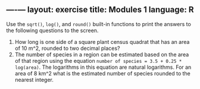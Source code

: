 —-—
layout: exercise
title: Modules 1
language: R
---

Use the `sqrt()`, `log()`, and `round()` built-in functions to print the answers to the following questions to the screen.

1.  How long is one side of a square plant census quadrat that has an
    area of 10 m^2, rounded to two decimal places?
2.  The number of species in a region can be estimated based on the area
    of that region using the equation `number of species = 3.5 +
    0.25 * log(area)`. The logarithms in this equation are natural
    logarithms. For an area of 8 km^2 what is the estimated number of
    species rounded to the nearest integer.
